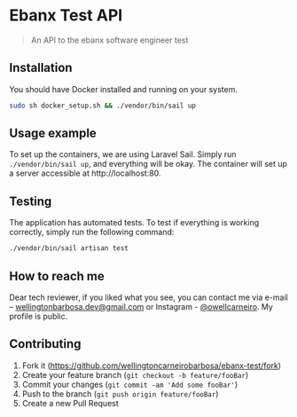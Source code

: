 # Ebanx Test API
> An API to the ebanx software engineer test

## Installation

You should have Docker installed and running on your system.

```sh
sudo sh docker_setup.sh && ./vendor/bin/sail up
```

## Usage example

To set up the containers, we are using Laravel Sail. Simply run ```./vendor/bin/sail up```, and everything will be okay.
The container will set up a server accessible at http://localhost:80.

## Testing

The application has automated tests. To test if everything is working correctly, simply run the following command:

```sh
./vendor/bin/sail artisan test
```

## How to reach me

Dear tech reviewer, if you liked what you see, you can contact me via e-mail – [wellingtonbarbosa.dev@gmail.com](mailto:wellingtonbarbosa@gmail.com) or Instagram - [@owellcarneiro](https://instagram.com/owellcarneiro). My profile is public.

## Contributing

1. Fork it (<https://github.com/wellingtoncarneirobarbosa/ebanx-test/fork>)
2. Create your feature branch (`git checkout -b feature/fooBar`)
3. Commit your changes (`git commit -am 'Add some fooBar'`)
4. Push to the branch (`git push origin feature/fooBar`)
5. Create a new Pull Request
